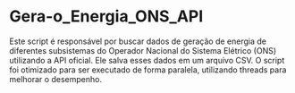 # Gera-o_Energia_ONS_API
Este script é responsável por buscar dados de geração de energia de diferentes subsistemas do Operador Nacional do Sistema Elétrico (ONS) utilizando a API oficial. Ele salva esses dados em um arquivo CSV. O script foi otimizado para ser executado de forma paralela, utilizando threads para melhorar o desempenho.
